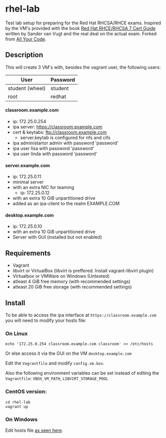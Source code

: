 
# rhel-lab
Test lab setup for preparing for the Red Hat RHCSA/RHCE exams. Inspired by the VM's provided with the book [Red Hat RHCE/RHCSA 7 Cert Guide](http://www.sandervanvugt.com/books/ "Red Hat RHCE/RHCSA 7 Cert Guide") written by Sander van Vugt  and the real deal on the actual exam. Forked from [All Your Code](https://bitbucket.org/allyourco_de/rhel-lab/overview). 

## Description
This will create 3 VM's with, besides the vagrant user, the following users:

User            | Password
----------------|--------
student (wheel) | student
root            | redhat

#### classroom.example.com
* ip: 172.25.0.254
* ipa server: https://classroom.example.com
* cert & keytabs: ftp://classroom.example.com
    - server.keytab is configured for nfs and cifs
* ipa administartor admin with password 'password'
* ipa user lisa with password 'password'
* ipa user linda with password 'password'

#### server.example.com
* ip: 172.25.0.11
* minimal server
* with an extra NIC for teaming
    - ip: 172.25.0.12
* with an extra 10 GiB unpartitioned drive
* added as an ipa-client to the realm EXAMPLE.COM

#### desktop.example.com
* ip: 172.25.0.10
* with an extra 10 GiB unpartitioned drive
* Server with GUI (installed but not enabled)

## Requirements
* Vagrant
* libvirt or VirtualBox (libvirt is preffered. Install vagrant-libvirt plugin)
* Virtualbox or VMWare on Windows (Untested)
* atleast 4 GiB free memory (with recommended settings)
* atleast 20 GiB free storage  (with recommended settings)

## Install

To be able to access the ipa interface at `https://classroom.example.com` you will need to modify your hosts file:
### On Linux
```
echo '172.25.0.254 classroom.example.com classroom' >> /etc/hosts
```
Or else access it via the GUI on the VM `desktop.example.com`

Edit the `Vagrantfile` and modify `config.vm.box`.

Also the following environment variables can be set instead of editing the `Vagrantfile`:
`VBOX_VM_PATH`, `LIBVIRT_STORAGE_POOL`

### CentOS version:

```
cd rhel-lab
vagrant up
```

### On Windows
Edit hosts file [as seen here](https://www.howtogeek.com/howto/27350/beginner-geek-how-to-edit-your-hosts-file/).
